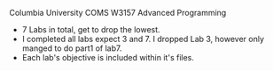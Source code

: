 Columbia University COMS W3157 Advanced Programming 
- 7 Labs in total, get to drop the lowest. 
- I completed all labs expect 3 and 7. I dropped Lab 3, however only manged to do part1 of lab7.
- Each lab's objective is included within it's files. 
